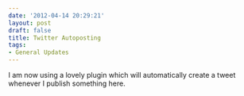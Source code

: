 ```yaml
---
date: '2012-04-14 20:29:21'
layout: post
draft: false
title: Twitter Autoposting
tags:
- General Updates
---
```


I am now using a lovely plugin which will automatically create a tweet whenever I publish something here.
